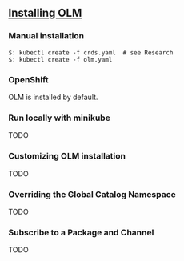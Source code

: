 ## [Installing OLM](https://github.com/operator-framework/operator-lifecycle-manager/blob/master/doc/install/install.md)

### Manual installation

```
$: kubectl create -f crds.yaml  # see Research
$: kubectl create -f olm.yaml
```

### OpenShift

OLM is installed by default.  

### Run locally with minikube

TODO

### Customizing OLM installation

TODO

### Overriding the Global Catalog Namespace

TODO

### Subscribe to a Package and Channel

TODO
